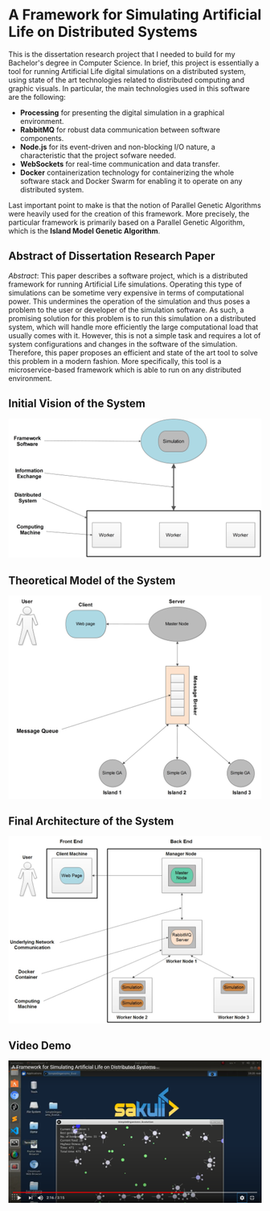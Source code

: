 # A Framework for Simulating Artificial Life on Distributed Systems
This is the dissertation research project that I needed to build for my Bachelor's degree in Computer Science. In brief, this project is essentially a tool for running Artificial Life digital simulations on a distributed system, using state of the art technologies related to distributed computing and graphic visuals. In particular, the main technologies used in this software are the following:
* **Processing** for presenting the digital simulation in a graphical environment.
* **RabbitMQ** for robust data communication between software components.
* **Node.js** for its event-driven and non-blocking I/O nature, a characteristic that the project sofware needed.
* **WebSockets** for real-time communication and data transfer.
* **Docker** containerization technology for containerizing the whole software stack and Docker Swarm for enabling it to operate on any distributed system.

Last important point to make is that the notion of Parallel Genetic Algorithms were heavily used for the creation of this framework. More precisely, the particular framework is primarily based on a Parallel Genetic Algorithm, which is the **Island Model Genetic Algorithm**.

## Abstract of Dissertation Research Paper
*Abstract*: This paper describes a software project, which is a distributed framework
for running Artificial Life simulations. Operating this type of simulations
can be sometime very expensive in terms of computational power. This
undermines the operation of the simulation and thus poses a problem to the
user or developer of the simulation software. As such, a promising solution
for this problem is to run this simulation on a distributed system, which will
handle more efficiently the large computational load that usually comes
with it. However, this is not a simple task and requires a lot of system
configurations and changes in the software of the simulation. Therefore,
this paper proposes an efficient and state of the art tool to solve this problem
in a modern fashion. More specifically, this tool is a microservice-based
framework which is able to run on any distributed environment.

## Initial Vision of the System
![system vision](/Pictures/SystemVision.jpg?raw=true)

## Theoretical Model of the System
![theoretical model](/Pictures/TheoreticalModel.jpg?raw=true)

## Final Architecture of the System
![final architecture](/Pictures/SoftwareStackArchitecture.jpg?raw=true)

## Video Demo
[![video_demo](/Pictures/YoutubeScreenshot.png?raw=true)](https://www.youtube.com/watch?v=nsu5uAYe1us&t=120s&ab_channel=OdysseasFilippidis "Short Video Presentation")
